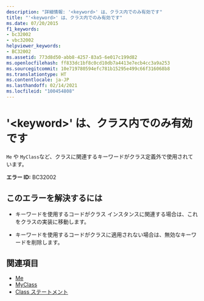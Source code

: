 ```yaml
---
description: "詳細情報: '<keyword>' は、クラス内でのみ有効です"
title: "'<keyword>' は、クラス内でのみ有効です"
ms.date: 07/20/2015
f1_keywords:
- bc32002
- vbc32002
helpviewer_keywords:
- BC32002
ms.assetid: 773d8d50-abb8-4257-83a5-6e017c199d82
ms.openlocfilehash: ff833dc1bf8c0cd10db7a4413e7ecb4cc3a9a253
ms.sourcegitcommit: 10e719780594efc781b15295e499c66f316068b8
ms.translationtype: HT
ms.contentlocale: ja-JP
ms.lasthandoff: 02/14/2021
ms.locfileid: "100454808"
---
```

# <a name="keyword-is-valid-only-within-a-class"></a>'\<keyword>' は、クラス内でのみ有効です

`Me` や `MyClass`など、クラスに関連するキーワードがクラス定義外で使用されています。  
  
 **エラー ID:** BC32002  
  
## <a name="to-correct-this-error"></a>このエラーを解決するには  
  
- キーワードを使用するコードがクラス インスタンスに関連する場合は、これをクラスの実装に移動します。  
  
- キーワードを使用するコードがクラスに適用されない場合は、無効なキーワードを削除します。  
  
## <a name="see-also"></a>関連項目

- [Me](../programming-guide/program-structure/me-my-mybase-and-myclass.md#me)
- [MyClass](../programming-guide/program-structure/me-my-mybase-and-myclass.md#myclass)
- [Class ステートメント](../language-reference/statements/class-statement.md)
